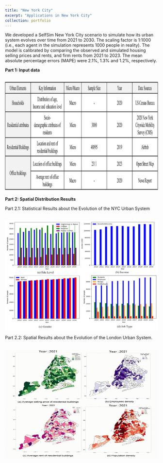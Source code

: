 ```yaml
---
title: "New York City"
excerpt: "Applications in New York City"
collection: portfolio
---
```


We developed a SelfSim New York City scenario to simulate how its urban system evolves over time from 2021 to 2030. The scaling factor is 1:1000 (i.e., each agent in the simulation represents 1000 people in reality). The model is calibrated by comparing the observed and simulated housing selling prices and rents, and firm rents from 2021 to 2023. The mean absolute percentage errors (MAPE) were 2.1%, 1.3% and 1.2%, respectively.

**Part 1: Input data**

<br/><img src="/images/NY-input data.png" width="600" height="360">

**Part 2: Spatial Distribution Results**

Part 2.1: Statistical Results about the Evolution of the NYC Urban System

<br/><img src="/images/NY-Statistical Results.png" width="600" height="360">

Part 2.2: Spatial Results about the Evolution of the London Urban System.

<br/><img src="/images/NY-Spatial Results.gif" width="600" height="360">
